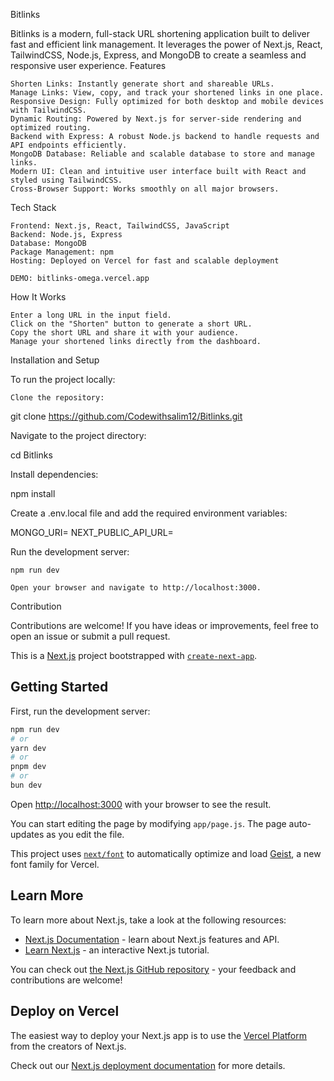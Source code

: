 Bitlinks

Bitlinks is a modern, full-stack URL shortening application built to deliver fast and efficient link management. It leverages the power of Next.js, React, TailwindCSS, Node.js, Express, and MongoDB to create a seamless and responsive user experience.
Features

    Shorten Links: Instantly generate short and shareable URLs.
    Manage Links: View, copy, and track your shortened links in one place.
    Responsive Design: Fully optimized for both desktop and mobile devices with TailwindCSS.
    Dynamic Routing: Powered by Next.js for server-side rendering and optimized routing.
    Backend with Express: A robust Node.js backend to handle requests and API endpoints efficiently.
    MongoDB Database: Reliable and scalable database to store and manage links.
    Modern UI: Clean and intuitive user interface built with React and styled using TailwindCSS.
    Cross-Browser Support: Works smoothly on all major browsers.

Tech Stack

    Frontend: Next.js, React, TailwindCSS, JavaScript
    Backend: Node.js, Express
    Database: MongoDB
    Package Management: npm
    Hosting: Deployed on Vercel for fast and scalable deployment

    DEMO: bitlinks-omega.vercel.app

How It Works

    Enter a long URL in the input field.
    Click on the "Shorten" button to generate a short URL.
    Copy the short URL and share it with your audience.
    Manage your shortened links directly from the dashboard.

Installation and Setup

To run the project locally:

    Clone the repository:

git clone https://github.com/Codewithsalim12/Bitlinks.git

Navigate to the project directory:

cd Bitlinks

Install dependencies:

npm install

Create a .env.local file and add the required environment variables:

MONGO_URI=<your-mongodb-uri>
NEXT_PUBLIC_API_URL=<your-api-url>

Run the development server:

    npm run dev

    Open your browser and navigate to http://localhost:3000.

Contribution

Contributions are welcome! If you have ideas or improvements, feel free to open an issue or submit a pull request.


This is a [Next.js](https://nextjs.org) project bootstrapped with [`create-next-app`](https://github.com/vercel/next.js/tree/canary/packages/create-next-app).

## Getting Started

First, run the development server:

```bash
npm run dev
# or
yarn dev
# or
pnpm dev
# or
bun dev
```

Open [http://localhost:3000](http://localhost:3000) with your browser to see the result.

You can start editing the page by modifying `app/page.js`. The page auto-updates as you edit the file.

This project uses [`next/font`](https://nextjs.org/docs/app/building-your-application/optimizing/fonts) to automatically optimize and load [Geist](https://vercel.com/font), a new font family for Vercel.

## Learn More

To learn more about Next.js, take a look at the following resources:

- [Next.js Documentation](https://nextjs.org/docs) - learn about Next.js features and API.
- [Learn Next.js](https://nextjs.org/learn) - an interactive Next.js tutorial.

You can check out [the Next.js GitHub repository](https://github.com/vercel/next.js) - your feedback and contributions are welcome!

## Deploy on Vercel

The easiest way to deploy your Next.js app is to use the [Vercel Platform](https://vercel.com/new?utm_medium=default-template&filter=next.js&utm_source=create-next-app&utm_campaign=create-next-app-readme) from the creators of Next.js.

Check out our [Next.js deployment documentation](https://nextjs.org/docs/app/building-your-application/deploying) for more details.
